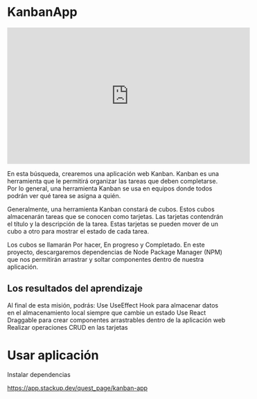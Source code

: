 # KanbanApp

<iframe width="560" height="315" src="https://www.youtube.com/embed/8ml8MjSmK1k" title="YouTube video player" frameborder="0" allow="accelerometer; autoplay; clipboard-write; encrypted-media; gyroscope; picture-in-picture; web-share" allowfullscreen></iframe>

En esta búsqueda, crearemos una aplicación web Kanban. Kanban es una herramienta que le permitirá organizar las tareas que deben completarse. Por lo general, una herramienta Kanban se usa en equipos donde todos podrán ver qué tarea se asigna a quién. 

Generalmente, una herramienta Kanban constará de cubos. Estos cubos almacenarán tareas que se conocen como tarjetas. Las tarjetas contendrán el título y la descripción de la tarea. Estas tarjetas se pueden mover de un cubo a otro para mostrar el estado de cada tarea. 

Los cubos se llamarán Por hacer, En progreso y Completado. En este proyecto, descargaremos dependencias de Node Package Manager (NPM) que nos permitirán arrastrar y soltar componentes dentro de nuestra aplicación. 

## Los resultados del aprendizaje
Al final de esta misión, podrás:
Use UseEffect Hook para almacenar datos en el almacenamiento local siempre que cambie un estado
Use React Draggable para crear componentes arrastrables dentro de la aplicación web
Realizar operaciones CRUD en las tarjetas

# Usar aplicación

Instalar dependencias


https://app.stackup.dev/quest_page/kanban-app